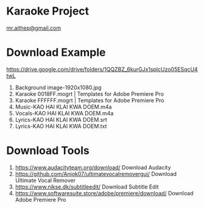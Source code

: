 # Karaoke Project
mr.aithep@gmail.com

# Download Example
https://drive.google.com/drive/folders/1QQZBZ_6kurGJx1splcUzo05ESqcU4twL
1. Background image-1920x1080.jpg
2. Karaoke 0018FF.mogrt | Templates for Adobe Premiere Pro
3. Karaoke FFFFFF.mogrt | Templates for Adobe Premiere Pro
4. Music-KAO HAI KLAI KWA DOEM.m4a 
5. Vocals-KAO HAI KLAI KWA DOEM.m4a
6. Lyrics-KAO HAI KLAI KWA DOEM.srt
7. Lyrics-KAO HAI KLAI KWA DOEM.txt 

# Download Tools
1. https://www.audacityteam.org/download/ Download Audacity
2. https://github.com/Anjok07/ultimatevocalremovergui/ Download Ultimate Vocal Remover
3. https://www.nikse.dk/subtitleedit/ Download Subtitle Edit
4. https://www.softwaresuite.store/adobe/premiere/download/ Download Adobe Premiere Pro
